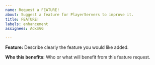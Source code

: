 ```yaml
---
name: Request a FEATURE!
about: Suggest a feature for PlayerServers to improve it.
title: FEATURE!
labels: enhancement
assignees: AdxmGG

---
```


**Feature:**
Describe clearly the feature you would like added.

**Who this benefits:**
Who or what will benefit from this feature request.
